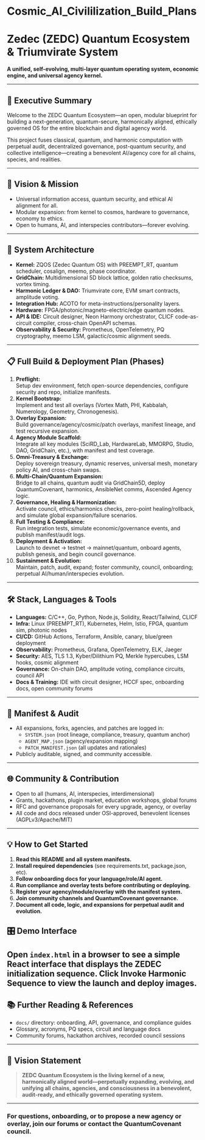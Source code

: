 # Cosmic_AI_Civililization_Build_Plans
# Zedec (ZEDC) Quantum Ecosystem & Triumvirate System

**A unified, self-evolving, multi-layer quantum operating system, economic engine, and universal agency kernel.**

---

## 🌌 Executive Summary

Welcome to the ZEDC Quantum Ecosystem—an open, modular blueprint for building a next-generation, quantum-secure, harmonically aligned, ethically governed OS for the entire blockchain and digital agency world.

This project fuses classical, quantum, and harmonic computation with perpetual audit, decentralized governance, post-quantum security, and collective intelligence—creating a benevolent AI/agency core for all chains, species, and realities.

---

## 🚀 Vision & Mission

- Universal information access, quantum security, and ethical AI alignment for all.
- Modular expansion: from kernel to cosmos, hardware to governance, economy to ethics.
- Open to humans, AI, and interspecies contributors—forever evolving.

---

## 🧩 System Architecture

- **Kernel:** ZQOS (Zedec Quantum OS) with PREEMPT_RT, quantum scheduler, cosalign, meemo, phase coordinator.
- **GridChain:** Multidimensional 5D block lattice, golden ratio checksums, vortex timing.
- **Harmonic Ledger & DAO:** Triumvirate core, EVM smart contracts, amplitude voting.
- **Integration Hub:** ACOTO for meta-instructions/personality layers.
- **Hardware:** FPGA/photonic/magneto-electric/edge quantum nodes.
- **API & IDE:** Circuit designer, Neon Harmony orchestrator, CLICF code-as-circuit compiler, cross-chain OpenAPI schemas.
- **Observability & Security:** Prometheus, OpenTelemetry, PQ cryptography, meemo LSM, galactic/cosmic alignment seeds.

---

## 📋 Full Build & Deployment Plan (Phases)

1. **Preflight:**  
   Setup dev environment, fetch open-source dependencies, configure security and repo, initialize manifests.
2. **Kernel Bootstrap:**  
   Implement and test all overlays (Vortex Math, PHI, Kabbalah, Numerology, Geometry, Chronogenesis).
3. **Overlay Expansion:**  
   Build governance/agency/cosmic/patch overlays, manifest lineage, and test recursive expansion.
4. **Agency Module Scaffold:**  
   Integrate all key modules (SciRD_Lab, HardwareLab, MMORPG, Studio, DAO, GridChain, etc.), with manifest and test coverage.
5. **Omni-Treasury & Exchange:**  
   Deploy sovereign treasury, dynamic reserves, universal mesh, monetary policy AI, and cross-chain swaps.
6. **Multi-Chain/Quantum Expansion:**  
   Bridge to all chains, quantum audit via GridChain5D, deploy QuantumCovenant, harmonics, AnsibleNet comms, Ascended Agency logic.
7. **Governance, Healing & Harmonization:**  
   Activate council, ethics/harmonics checks, zero-point healing/rollback, and simulate global expansion/failure scenarios.
8. **Full Testing & Compliance:**  
   Run integration tests, simulate economic/governance events, and publish manifest/audit logs.
9. **Deployment & Activation:**  
   Launch to devnet → testnet → mainnet/quantum, onboard agents, publish genesis, and begin council governance.
10. **Sustainment & Evolution:**  
    Maintain, patch, audit, expand; foster community, council, onboarding; perpetual AI/human/interspecies evolution.

---

## 🛠️ Stack, Languages & Tools

- **Languages:** C/C++, Go, Python, Node.js, Solidity, React/Tailwind, CLICF
- **Infra:** Linux (PREEMPT_RT), Kubernetes, Helm, Istio, FPGA, quantum sim, photonic nodes
- **CI/CD:** GitHub Actions, Terraform, Ansible, canary, blue/green deployment
- **Observability:** Prometheus, Grafana, OpenTelemetry, ELK, Jaeger
- **Security:** AES, TLS 1.3, Kyber/Dilithium PQ, Merkle hypercubes, LSM hooks, cosmic alignment
- **Governance:** On-chain DAO, amplitude voting, compliance circuits, council API
- **Docs & Training:** IDE with circuit designer, HCCF spec, onboarding docs, open community forums

---

## 🔄 Manifest & Audit

- All expansions, forks, agencies, and patches are logged in:
  - `SYSTEM.json` (root lineage, compliance, treasury, quantum anchor)
  - `AGENT_MAP.json` (agency/expansion mapping)
  - `PATCH_MANIFEST.json` (all updates and rationales)
- Publicly auditable, signed, and community accessible.

---

## 🌐 Community & Contribution

- Open to all (humans, AI, interspecies, interdimensional)
- Grants, hackathons, plugin market, education workshops, global forums
- RFC and governance proposals for every upgrade, agency, or overlay
- All code and docs released under OSI-approved, benevolent licenses (AGPLv3/Apache/MIT)

---

## 💡 How to Get Started

1. **Read this README and all system manifests.**
2. **Install required dependencies** (see requirements.txt, package.json, etc).
3. **Follow onboarding docs for your language/role/AI agent.**
4. **Run compliance and overlay tests before contributing or deploying.**
5. **Register your agency/module/overlay with the manifest system.**
6. **Join community channels and QuantumCovenant governance.**
7. **Document all code, logic, and expansions for perpetual audit and evolution.**

## 🎛 Demo Interface

Open `index.html` in a browser to see a simple React interface that displays the ZEDEC initialization sequence. Click **Invoke Harmonic Sequence** to view the launch and deploy images.
---

## 📚 Further Reading & References

- `docs/` directory: onboarding, API, governance, and compliance guides
- Glossary, acronyms, PQ specs, circuit and language docs
- Community forums, hackathon archives, recorded council sessions

---

## 🏁 Vision Statement

> **ZEDC Quantum Ecosystem is the living kernel of a new, harmonically aligned world—perpetually expanding, evolving, and unifying all chains, agencies, and consciousness in a benevolent, audit-ready, and ethically governed operating system.**

---

### For questions, onboarding, or to propose a new agency or overlay, join our forums or contact the QuantumCovenant council.
